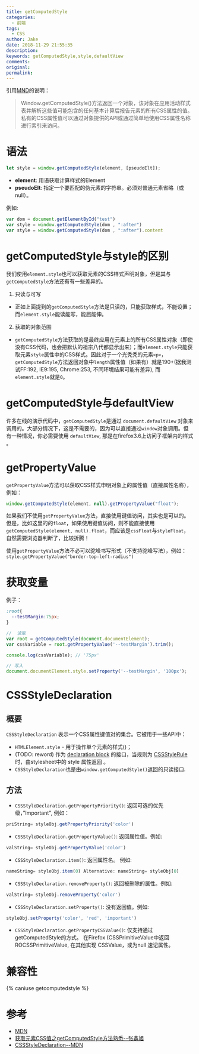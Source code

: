 ```yaml
---
title: getComputedStyle
categories:
  - 前端
tags:
  - CSS
author: Jake
date: 2018-11-29 21:55:35
description:
keywords: getComputedStyle,style,defaultView
comments:
original:
permalink:
---
```


引用[MND](https://developer.mozilla.org/zh-CN/docs/Web/API/Window/getComputedStyle)的说明：

> Window.getComputedStyle()方法返回一个对象，该对象在应用活动样式表并解析这些值可能包含的任何基本计算后报告元素的所有CSS属性的值。 私有的CSS属性值可以通过对象提供的API或通过简单地使用CSS属性名称进行索引来访问。

<!--more-->

# 语法

```js
let style = window.getComputedStyle(element, [pseudoElt]);
```

* **element**: 用语获取计算样式的Element
* **pseudoElt**: 指定一个要匹配的伪元素的字符串。必须对普通元素省略（或null）。

例如:

```js
var dom = document.getElementById("test")
var style = window.getComputedStyle(dom , ":after")
var style = window.getComputedStyle(dom , ":after").content
```

# getComputedStyle与style的区别

我们使用`element.style`也可以获取元素的CSS样式声明对象，但是其与`getComputedStyle`方法还有有一些差异的。

1. 只读与可写
  * 正如上面提到的`getComputedStyle`方法是只读的，只能获取样式，不能设置；而`element.style`能读能写，能屈能伸。
2. 获取的对象范围
  * `getComputedStyle`方法获取的是最终应用在元素上的所有CSS属性对象（即使没有CSS代码，也会把默认的祖宗八代都显示出来）；而`element.style`只能获取元素`style`属性中的CSS样式。因此对于一个光秃秃的元素`<p>`，`getComputedStyle`方法返回对象中`length`属性值（如果有）就是190+(据我测试FF:192, IE9:195, Chrome:253, 不同环境结果可能有差异), 而`element.style`就是`0`。

# getComputedStyle与defaultView

许多在线的演示代码中，`getComputedStyle`是通过 `document.defaultView` 对象来调用的。大部分情况下，这是不需要的，因为可以直接通过`window`对象调用。但有一种情况，你必需要使用 `defaultView`,  那是在firefox3.6上访问子框架内的样式 。

# getPropertyValue

`getPropertyValue`方法可以获取CSS样式申明对象上的属性值（直接属性名称），例如：

```js
window.getComputedStyle(element, null).getPropertyValue("float");
```

如果我们不使用`getPropertyValue`方法，直接使用键值访问，其实也是可以的。但是，比如这里的的`float`，如果使用键值访问，则不能直接使用`getComputedStyle(element, null).float`，而应该是`cssFloat`与`styleFloat`，自然需要浏览器判断了，比较折腾！

使用`getPropertyValue`方法不必可以驼峰书写形式（不支持驼峰写法），例如：`style.getPropertyValue("border-top-left-radius")`

# 获取变量

例子：

```css
:root{
  --testMargin:75px;
}
```

```js
//  读取
var root = getComputedStyle(document.documentElement);
var cssVariable = root.getPropertyValue('--testMargin').trim();

console.log(cssVariable); // '75px'

// 写入
document.documentElement.style.setProperty('--testMargin', '100px');
```

# CSSStyleDeclaration

## 概要

`CSSStyleDeclaration` 表示一个CSS属性键值对的集合。它被用于一些API中：

* `HTMLElement.style` - 用于操作单个元素的样式(<elem style="...">)；
* (TODO: reword) 作为 [declaration block](https://www.w3.org/TR/1998/REC-CSS2-19980512/syndata.html#block) 的接口，当规则为 [CSSStyleRule](https://developer.mozilla.org/zh-CN/docs/Web/API/CSSRule) 时，由stylesheet中的 style  属性返回 。
* `CSSStyleDeclaration`也是由`window.getComputedStyle()`返回的只读接口.

## 方法

* `CSSStyleDeclaration.getPropertyPriority()`: 返回可选的优先级，”Important", 例如：
```js
priString= styleObj.getPropertyPriority('color')
```
* `CSSStyleDeclaration.getPropertyValue()`: 返回属性值。例如:
```js
valString= styleObj.getPropertyValue('color')
```
* `CSSStyleDeclaration.item()`: 返回属性名。 例如:
```js
nameString= styleObj.item(0) Alternative: nameString= styleObj[0]
```
* `CSSStyleDeclaration.removeProperty()`: 返回被删除的属性。例如:
```js
valString= styleObj.removeProperty('color')
```
* `CSSStyleDeclaration.setProperty()`: 没有返回值。例如:
```js
styleObj.setProperty('color', 'red', 'important')
```
* `CSSStyleDeclaration.getPropertyCSSValue()`: 仅支持通过getComputedStyle的方式。 在Firefox (CSSPrimitiveValue中返回  ROCSSPrimitiveValue, 在其他实现 CSSValue，或为null 速记属性。

# 兼容性

{% caniuse getcomputedstyle  %}

# 参考

* [MDN](https://developer.mozilla.org/zh-CN/docs/Web/API/Window/getComputedStyle)
* [获取元素CSS值之getComputedStyle方法熟悉--张鑫旭](https://www.zhangxinxu.com/wordpress/2012/05/getcomputedstyle-js-getpropertyvalue-currentstyle/)
* [CSSStyleDeclaration--MDN](https://developer.mozilla.org/zh-CN/docs/Web/API/CSSStyleDeclaration)
